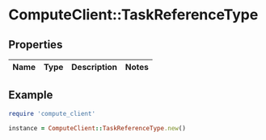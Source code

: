 # ComputeClient::TaskReferenceType

## Properties

| Name | Type | Description | Notes |
| ---- | ---- | ----------- | ----- |

## Example

```ruby
require 'compute_client'

instance = ComputeClient::TaskReferenceType.new()
```

